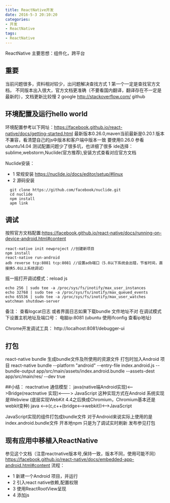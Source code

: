 ```yaml
---
title: ReactNative开发
date: 2016-5-3 20:10:20
categories:
- 开发
- ReactNative
tags:
- ReactNative
---
```


ReactNative
主要思想：组件化，跨平台

<!--more-->

## 重要
  当前问题很多，资料相对较少，出问题解决查找方式
  1 第一个一定是查找官方文档， 不同版本出入很大，官方文档更准确（不要看国内翻译，翻译存在不一定是最新的），文档更新比较慢
  2 google http://stackoverflow.com/  github

## 环境配置及运行hello world
  环境配置参考以下网址：https://facebook.github.io/react-native/docs/getting-started.html
  最新版本0.26.0,maven当前最新是0.20.1 版本不兼容，看清楚自己的js中版本和客户端中版本一致
  要使用0.26.0 参看
  ubuntu14.04 测试配置问题少了很多坑，也详细了很多
  ide选择：sublime,webstorm,Nuclide(官方推荐),安装方式查看对应官方文档

  Nuclide安装：
  - 1 常规安装 https://nuclide.io/docs/editor/setup/#linux
  - 2 源码安装
  ```
    git clone https://github.com/facebook/nuclide.git
    cd nuclide
    npm install
    apm link
  ```

## 调试
  按照官方文档配置:https://facebook.github.io/react-native/docs/running-on-device-android.html#content
  ```
  react-native init newproject //创建新项目
  npm install
  react-native run-android
  adb reverse tcp:8081 tcp:8081 //设置adb端口（5.0以下系统会出错，节省时间，直接换5.0以上系统调试）
  ```
  摇一摇打开调试模式：reload js
```
echo 256 | sudo tee -a /proc/sys/fs/inotify/max_user_instances
echo 32768 | sudo tee -a /proc/sys/fs/inotify/max_queued_events
echo 65536 | sudo tee -a /proc/sys/fs/inotify/max_user_watches
watchman shutdown-server
```
  备注： 查看logcat日志 或者界面日志如果下载bundle 文件地址不对
  在调试模式下设置主机地址及端口号：  电脑ip:8081 (ubuntu 使用ifconfig 查看ip地址)

  Chrome开发调试工具： http://localhost:8081/debugger-ui

## 打包
  react-native bundle 生成bundle文件及所使用的资源文件 打包时加入Android 项目
  react-native bundle  --platform "android"  --entry-file index.android.js --bundle-output app/src/main/assets/index.android.bundle  --assets-dest app/src/main/res/ --dev true

##小结：
   reactnative 通信模型：
   java(native端Android实现)<-->Bridge(reactnative 实现)<---> JavaScript
   这种实现方式在Android 系统实现是Webview (底层实现WebKit 4.4之后换成Chromium，Chromium基本还是webkit变种)
   java <-->(c,c++(bridge<-->webkit))<-->JavaScript

   JavaScript实现的组件打包成bundle文件
   对于Android来说实际上使用的是index.android.bundle文件
   开本地npm 只是为了调试实时刷新
   发布参见打包


## 现有应用中移植入ReactNative
  参见这个文档（注意reactnative版本号,保持一致，版本不同，使用可能不同）
  https://facebook.github.io/react-native/docs/embedded-app-android.html#content
  流程：
  - 1 新建一个Android 项目，并运行
  - 2 引入react native依赖,配置权限
  - 3 使用ReactRootView呈现
  - 4 添加js

